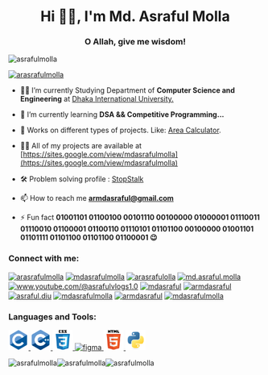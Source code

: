 <h1 align="center">Hi 🙋‍♂️, I'm Md. Asraful Molla</h1>
<h3 align="center">O Allah, give me wisdom!</h3>

<p align="left"> <img src="https://komarev.com/ghpvc/?username=asrafulmolla&label=Profile%20views&color=0e75b6&style=flat" alt="asrafulmolla" /> </p>


<p align="left"> <a href="https://twitter.com/arasrafulmolla" target="blank"><img src="https://img.shields.io/twitter/follow/arasrafulmolla?logo=twitter&style=for-the-badge" alt="arasrafulmolla" /></a> </p>

- 👨‍🎓 I’m currently Studying Department of **Computer Science and Engineering** at <a href="https://diu.ac/">Dhaka International University.</a>
- 🌱 I’m currently learning **DSA && Competitive Programming...**
- 🔭 Works on different types of projects. Like: <a href="https://github.com/asrafulmolla/Calculate_Area_of_different_types_of_shapes">Area Calculator</a>.

- 👨‍💻 All of my projects are available at [https://sites.google.com/view/mdasrafulmolla](https://sites.google.com/view/mdasrafulmolla)
- 🛠️ Problem solving profile :  <a href="https://www.stopstalk.com/user/profile/mdasrafulmolla">StopStalk</a>

- 📫 How to reach me **armdasraful@gmail.com**

- ⚡ Fun fact **01001101 01100100 00101110 00100000 01000001 01110011 01110010 01100001 01100110 01110101 01101100 00100000 01001101 01101111 01101100 01101100 01100001 😉**

<h3 align="left">Connect with me:</h3>
<p align="left">
<a href="https://twitter.com/arasrafulmolla" target="blank"><img align="center" src="https://raw.githubusercontent.com/rahuldkjain/github-profile-readme-generator/master/src/images/icons/Social/twitter.svg" alt="arasrafulmolla" height="30" width="40" /></a>
<a href="https://linkedin.com/in/mdasrafulmolla" target="blank"><img align="center" src="https://raw.githubusercontent.com/rahuldkjain/github-profile-readme-generator/master/src/images/icons/Social/linked-in-alt.svg" alt="mdasrafulmolla" height="30" width="40" /></a>
<a href="https://fb.com/arasrafulolla" target="blank"><img align="center" src="https://raw.githubusercontent.com/rahuldkjain/github-profile-readme-generator/master/src/images/icons/Social/facebook.svg" alt="arasrafulolla" height="30" width="40" /></a>
<a href="https://instagram.com/md.asraful.molla" target="blank"><img align="center" src="https://raw.githubusercontent.com/rahuldkjain/github-profile-readme-generator/master/src/images/icons/Social/instagram.svg" alt="md.asraful.molla" height="30" width="40" /></a>
<a href="www.youtube.com/@asrafulvlogs1.0" target="blank"><img align="center" src="https://raw.githubusercontent.com/rahuldkjain/github-profile-readme-generator/master/src/images/icons/Social/youtube.svg" alt="www.youtube.com/@asrafulvlogs1.0" height="30" width="40" /></a>
<a href="https://www.codechef.com/users/mdasraful" target="blank"><img align="center" src="https://cdn.jsdelivr.net/npm/simple-icons@3.1.0/icons/codechef.svg" alt="mdasraful" height="30" width="40" /></a>
<a href="https://www.hackerrank.com/armdasraful" target="blank"><img align="center" src="https://raw.githubusercontent.com/rahuldkjain/github-profile-readme-generator/master/src/images/icons/Social/hackerrank.svg" alt="armdasraful" height="30" width="40" /></a>
<a href="https://codeforces.com/profile/asraful.diu" target="blank"><img align="center" src="https://raw.githubusercontent.com/rahuldkjain/github-profile-readme-generator/master/src/images/icons/Social/codeforces.svg" alt="asraful.diu" height="30" width="40" /></a>
<a href="https://www.leetcode.com/mdasrafulmolla" target="blank"><img align="center" src="https://raw.githubusercontent.com/rahuldkjain/github-profile-readme-generator/master/src/images/icons/Social/leet-code.svg" alt="mdasrafulmolla" height="30" width="40" /></a>
<a href="https://www.hackerearth.com/armdasraful" target="blank"><img align="center" src="https://raw.githubusercontent.com/rahuldkjain/github-profile-readme-generator/master/src/images/icons/Social/hackerearth.svg" alt="armdasraful" height="30" width="40" /></a>
<a href="https://discord.gg/mdasrafulmolla" target="blank"><img align="center" src="https://raw.githubusercontent.com/rahuldkjain/github-profile-readme-generator/master/src/images/icons/Social/discord.svg" alt="mdasrafulmolla" height="30" width="40" /></a>
</p>

<h3 align="left">Languages and Tools:</h3>
<p align="left"> <a href="https://www.cprogramming.com/" target="_blank" rel="noreferrer"> <img src="https://raw.githubusercontent.com/devicons/devicon/master/icons/c/c-original.svg" alt="c" width="40" height="40"/> </a> <a href="https://www.w3schools.com/cpp/" target="_blank" rel="noreferrer"> <img src="https://raw.githubusercontent.com/devicons/devicon/master/icons/cplusplus/cplusplus-original.svg" alt="cplusplus" width="40" height="40"/> </a> <a href="https://www.w3schools.com/css/" target="_blank" rel="noreferrer"> <img src="https://raw.githubusercontent.com/devicons/devicon/master/icons/css3/css3-original-wordmark.svg" alt="css3" width="40" height="40"/> </a> <a href="https://www.figma.com/" target="_blank" rel="noreferrer"> <img src="https://www.vectorlogo.zone/logos/figma/figma-icon.svg" alt="figma" width="40" height="40"/> </a> <a href="https://www.w3.org/html/" target="_blank" rel="noreferrer"> <img src="https://raw.githubusercontent.com/devicons/devicon/master/icons/html5/html5-original-wordmark.svg" alt="html5" width="40" height="40"/> </a> <a href="https://www.python.org" target="_blank" rel="noreferrer"> <img src="https://raw.githubusercontent.com/devicons/devicon/master/icons/python/python-original.svg" alt="python" width="40" height="40"/> </a> </p>

<p><img align="left" src="https://github-readme-stats.vercel.app/api/top-langs?username=asrafulmolla&show_icons=true&locale=en&layout=compact" alt="asrafulmolla" /></p>

<p><img align="left" src="https://github-readme-stats.vercel.app/api?username=asrafulmolla&show_icons=true&locale=en" alt="asrafulmolla" /></p>

<p><img align="left" src="https://github-readme-streak-stats.herokuapp.com/?user=asrafulmolla&" alt="asrafulmolla" /></p>


